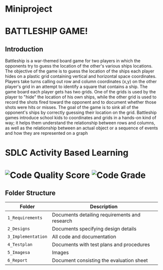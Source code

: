 # Miniproject
# BATTLESHIP GAME!

## Introduction

Battleship is a war-themed board game for two players in which the opponents try to guess the location of the other's various ships locations. The objective of the game is to guess the location of the ships each player hides on a plastic grid containing vertical and horizontal space coordinates. Players take turns calling out row and column coordinates (x,y) on the other player's grid in an attempt to identify a square that contains a ship. The game board each player gets has two grids. One of the grids is used by the player to "hide" the location of his own ships, while the other grid is used to record the shots fired toward the opponent and to document whether those shots were hits or misses. The goal of the game is to sink all of the opponent's ships by correctly guessing their location on the grid.
Battleship games introduce school kids to coordinates and grids in a hands-on kind of way; it helps them understand the relationship between rows and columns, as well as the relationship between an actual object or a sequence of events and how they are represented on a graph


# SDLC Activity Based Learning

# ![Code Quality Score](https://www.code-inspector.com/project/24684/score/svg)       ![Code Grade](https://www.code-inspector.com/project/24684/status/svg)

## Folder Structure
Folder             | Description
-------------------| -----------------------------------------
`1_Requirements`   | Documents detailing requirements and research
`2_Designs`         | Documents specifying design details
`3_Implementation` | All code and documentation
`4_Testplan`      | Documents with test plans and procedures
`5_Imagesa`   | Images 
`6_Report`   | Document consisting the evaluation sheet 

